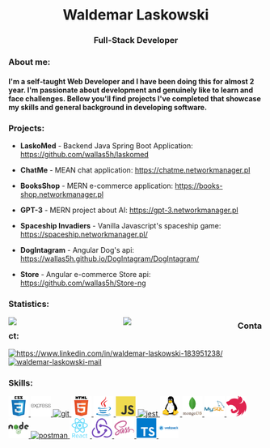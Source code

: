 
<h1 align="center">Waldemar Laskowski</h1>
<h3 align="center">Full-Stack Developer</h3>

<h3 align="left">About me:</h3>
<h4 align="left">
I'm a self‐taught Web Developer and I have been doing this for almost 2 year.
I'm passionate about development and genuinely like to learn and face challenges.
Bellow you'll find projects I've completed that showcase my skills and general background in developing software.
</h4>

<h3 align="left">Projects:</h3>

- **LaskoMed**  - Backend Java Spring Boot Application: https://github.com/wallas5h/laskomed
  
- **ChatMe**  - MEAN chat application: https://chatme.networkmanager.pl

- **BooksShop**  - MERN e-commerce application: https://books-shop.networkmanager.pl

- **GPT-3** - MERN project about AI: https://gpt-3.networkmanager.pl

- **Spaceship Invadiers** - Vanilla Javascript's spaceship game: https://spaceship.networkmanager.pl/

- **DogIntagram** - Angular Dog's api: https://wallas5h.github.io/DogIntagram/DogIntagram/

- **Store** - Angular e-commerce Store api: https://github.com/wallas5h/Store-ng

<h3 align="left">Statistics:</h3>
<div width="100%"> 
<img align="left" width="45%" src="https://github-readme-stats.vercel.app/api?username=wallas5h&show_icons=true&theme=radical"/>
<img align="left" width="45%" src="https://github-readme-stats.vercel.app/api/top-langs/?username=wallas5h&layout=compact&langs_count=4"/>
</div>

<h3 align="left" >Contact:</h3>
<p align="left" width="100%">
<a width="100%" href="https://linkedin.com/in/waldemar-laskowski-183951238/" target="blank"><img src="https://raw.githubusercontent.com/rahuldkjain/github-profile-readme-generator/master/src/images/icons/Social/linked-in-alt.svg" alt="https://www.linkedin.com/in/waldemar-laskowski-183951238/" height="40" width="30" /></a> <span display="inline-block" padding-left="10px" width="40" > </span><a width="100%" margin-left="5rem" href="mailto:wallas5h@gmail.com" target="blank"><img  src="https://iconarchive.com/download/i75211/cornmanthe3rd/metronome/Communication-email-blue.ico" alt="waldemar-laskowski-mail" height="40" width="40" /></a>

</p>

<h3 align="left">Skills:</h3>
<p align="left"> <a href="https://www.w3schools.com/css/" target="_blank" rel="noreferrer"> <img src="https://raw.githubusercontent.com/devicons/devicon/master/icons/css3/css3-original-wordmark.svg" alt="css3" width="40" height="40"/> </a> <a href="https://expressjs.com" target="_blank" rel="noreferrer"> <img src="https://raw.githubusercontent.com/devicons/devicon/master/icons/express/express-original-wordmark.svg" alt="express" width="40" height="40"/> </a> <a href="https://git-scm.com/" target="_blank" rel="noreferrer"> <img src="https://www.vectorlogo.zone/logos/git-scm/git-scm-icon.svg" alt="git" width="40" height="40"/> </a> <a href="https://www.w3.org/html/" target="_blank" rel="noreferrer"> <img src="https://raw.githubusercontent.com/devicons/devicon/master/icons/html5/html5-original-wordmark.svg" alt="html5" width="40" height="40"/> </a> <a href="https://www.java.com" target="_blank" rel="noreferrer"> <img src="https://raw.githubusercontent.com/devicons/devicon/master/icons/java/java-original.svg" alt="java" width="40" height="40"/> </a> <a href="https://developer.mozilla.org/en-US/docs/Web/JavaScript" target="_blank" rel="noreferrer"> <img src="https://raw.githubusercontent.com/devicons/devicon/master/icons/javascript/javascript-original.svg" alt="javascript" width="40" height="40"/> </a> <a href="https://jestjs.io" target="_blank" rel="noreferrer"> <img src="https://www.vectorlogo.zone/logos/jestjsio/jestjsio-icon.svg" alt="jest" width="40" height="40"/> </a> <a href="https://www.linux.org/" target="_blank" rel="noreferrer"> <img src="https://raw.githubusercontent.com/devicons/devicon/master/icons/linux/linux-original.svg" alt="linux" width="40" height="40"/> </a> <a href="https://www.mongodb.com/" target="_blank" rel="noreferrer"> <img src="https://raw.githubusercontent.com/devicons/devicon/master/icons/mongodb/mongodb-original-wordmark.svg" alt="mongodb" width="40" height="40"/> </a> <a href="https://www.mysql.com/" target="_blank" rel="noreferrer"> <img src="https://raw.githubusercontent.com/devicons/devicon/master/icons/mysql/mysql-original-wordmark.svg" alt="mysql" width="40" height="40"/> </a> <a href="https://nestjs.com/" target="_blank" rel="noreferrer"> <img src="https://raw.githubusercontent.com/devicons/devicon/master/icons/nestjs/nestjs-plain.svg" alt="nestjs" width="40" height="40"/> </a> <a href="https://nodejs.org" target="_blank" rel="noreferrer"> <img src="https://raw.githubusercontent.com/devicons/devicon/master/icons/nodejs/nodejs-original-wordmark.svg" alt="nodejs" width="40" height="40"/> </a> <a href="https://postman.com" target="_blank" rel="noreferrer"> <img src="https://www.vectorlogo.zone/logos/getpostman/getpostman-icon.svg" alt="postman" width="40" height="40"/> </a> <a href="https://reactjs.org/" target="_blank" rel="noreferrer"> <img src="https://raw.githubusercontent.com/devicons/devicon/master/icons/react/react-original-wordmark.svg" alt="react" width="40" height="40"/> </a> <a href="https://redux.js.org" target="_blank" rel="noreferrer"> <img src="https://raw.githubusercontent.com/devicons/devicon/master/icons/redux/redux-original.svg" alt="redux" width="40" height="40"/> </a> <a href="https://sass-lang.com" target="_blank" rel="noreferrer"> <img src="https://raw.githubusercontent.com/devicons/devicon/master/icons/sass/sass-original.svg" alt="sass" width="40" height="40"/> </a> <a href="https://www.typescriptlang.org/" target="_blank" rel="noreferrer"> <img src="https://raw.githubusercontent.com/devicons/devicon/master/icons/typescript/typescript-original.svg" alt="typescript" width="40" height="40"/> </a> <a href="https://webpack.js.org" target="_blank" rel="noreferrer"> <img src="https://raw.githubusercontent.com/devicons/devicon/d00d0969292a6569d45b06d3f350f463a0107b0d/icons/webpack/webpack-original-wordmark.svg" alt="webpack" width="40" height="40"/> </a> </p>

